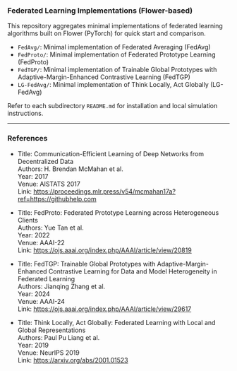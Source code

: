 ### Federated Learning Implementations (Flower-based)

This repository aggregates minimal implementations of federated learning algorithms built on Flower (PyTorch) for quick start and comparison.

- `FedAvg/`: Minimal implementation of Federated Averaging (FedAvg)
- `FedProto/`: Minimal implementation of Federated Prototype Learning (FedProto)
- `FedTGP/`: Minimal implementation of Trainable Global Prototypes with Adaptive-Margin-Enhanced Contrastive Learning (FedTGP)
- `LG-FedAvg/`: Minimal implementation of Think Locally, Act Globally (LG-FedAvg)

Refer to each subdirectory `README.md` for installation and local simulation instructions.

---

### References

- Title: Communication-Efficient Learning of Deep Networks from Decentralized Data  
  Authors: H. Brendan McMahan et al.  
  Year: 2017  
  Venue: AISTATS 2017  
  Link: https://proceedings.mlr.press/v54/mcmahan17a?ref=https://githubhelp.com

- Title: FedProto: Federated Prototype Learning across Heterogeneous Clients  
  Authors: Yue Tan et al.  
  Year: 2022  
  Venue: AAAI-22  
  Link: https://ojs.aaai.org/index.php/AAAI/article/view/20819

- Title: FedTGP: Trainable Global Prototypes with Adaptive-Margin-Enhanced Contrastive Learning for Data and Model Heterogeneity in Federated Learning  
  Authors: Jianqing Zhang et al.  
  Year: 2024  
  Venue: AAAI-24  
  Link: https://ojs.aaai.org/index.php/AAAI/article/view/29617

- Title: Think Locally, Act Globally: Federated Learning with Local and Global Representations  
  Authors: Paul Pu Liang et al.  
  Year: 2019  
  Venue: NeurIPS 2019  
  Link: https://arxiv.org/abs/2001.01523

